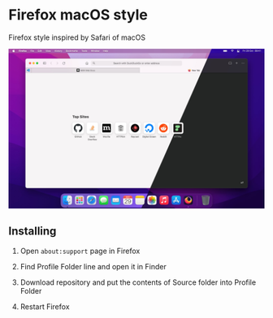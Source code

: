 # Firefox macOS style
Firefox style inspired by Safari of macOS

![Preview](https://raw.githubusercontent.com/nchlscs/firefox-macos-style/main/Preview.jpg)

## Installing
1. Open `about:support` page in Firefox

1. Find Profile Folder line and open it in Finder
1. Download repository and put the contents of Source folder into Profile Folder
1. Restart Firefox
